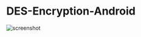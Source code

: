 # DES-Encryption-Android

![screenshot](https://user-images.githubusercontent.com/55982701/103480244-d617e980-4ddb-11eb-8ea7-8a017661acc5.png)
